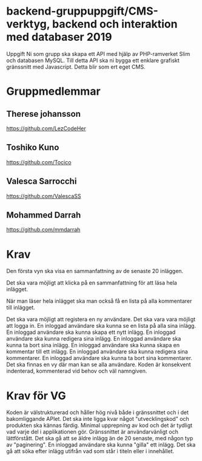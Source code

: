 # backend-gruppuppgift/CMS-verktyg, backend och interaktion med databaser 2019
Uppgift
Ni som grupp ska skapa ett API med hjälp av PHP-ramverket Slim och databasen MySQL. Till detta API ska ni bygga ett enklare grafiskt gränssnitt med Javascript. Detta blir som ert eget CMS.

# Gruppmedlemmar
## Therese johansson
https://github.com/LezCodeHer
## Toshiko Kuno
https://github.com/Tocico
## Valesca Sarrocchi
https://github.com/ValescaSS
## Mohammed Darrah
https://github.com/mmdarrah



# Krav
Den första vyn ska visa en sammanfattning av de senaste 20 inläggen.

Det ska vara möjligt att klicka på en sammanfattning för att läsa hela inlägget.

När man läser hela inlägget ska man också få en lista på alla kommentarer till inlägget.

Det ska vara möjligt att registera en ny användare.
Det ska vara vara möjligt att logga in.
En inloggad användare ska kunna se en lista på alla sina inlägg.
En inloggad användare ska kunna skapa ett nytt inlägg.
En inloggad användare ska kunna redigera sina inlägg.
En inloggad användare ska kunna ta bort sina inlägg.
En inloggad användare ska kunna skapa en kommentar till ett inlägg.
En inloggad användare ska kunna redigera sina kommentarer.
En inloggad användare ska kunna ta bort sina kommentarer.
Det ska finnas en vy där man kan se alla användare.
Koden är konsekvent indenterad, kommenterad vid behov och väl namngiven.
# Krav för VG
Koden är välstrukturerad och håller hög nivå både i gränssnittet och i det bakomliggande APIet. Det ska inte ligga kvar något "utvecklingskod" och produkten ska kännas färdig. Minimal upprepning av kod och det är tydligt vad varje del i applikationen gör. Gränssnittet är användarvänligt och lättförstått.
Det ska gå att se äldre inlägg än de 20 senaste, med någon typ av "paginering".
En inloggad användare ska kunna "gilla" ett inlägg.
Det ska gå att söka efter inlägg utifrån vad som står i titeln eller i innehållet.
